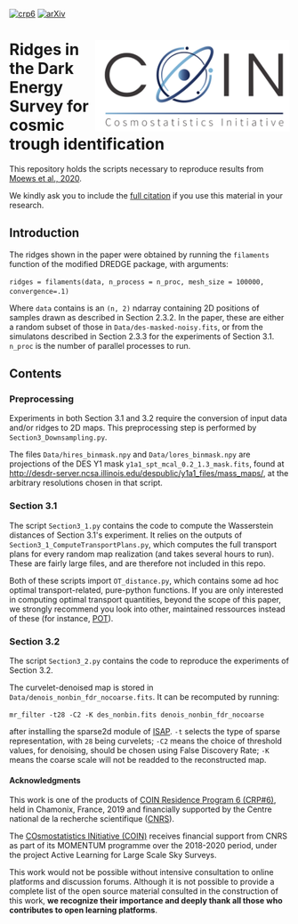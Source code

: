 [![crp6](https://img.shields.io/badge/CRP-%236-blue)](https://cosmostatistics-initiative.org/residence-programs/crp6/)
[![arXiv](https://img.shields.io/badge/arXiv-astro--ph%2F2005.08583-red)](https://arxiv.org/pdf/2005.08583.pdf) 

# <img align="right" src="images/COIN_logo_very_small.png" width="350"> Ridges in the Dark Energy Survey for cosmic trough identification

This repository holds the scripts necessary to reproduce results from [Moews et al., 2020](https://arxiv.org/abs/2005.08583).

We kindly ask you to include the [full citation](https://ui.adsabs.harvard.edu/abs/2020arXiv200508583M/exportcitation) if you use this material in your research.

## Introduction


The ridges shown in the paper were obtained by running the `filaments` function of the modified DREDGE package, with arguments:

```ridges = filaments(data, n_process = n_proc, mesh_size = 100000, convergence=.1)```

Where `data` contains is an `(n, 2)` ndarray containing 2D positions of samples drawn as described in Section 2.3.2. In the paper, these are either a random subset of those in `Data/des-masked-noisy.fits`, or from the simulatons described in Section 2.3.3 for the experiments of Section 3.1. `n_proc` is the number of parallel processes to run.

## Contents
### Preprocessing
Experiments in both Section 3.1 and 3.2 require the conversion of input data and/or ridges to 2D maps. This preprocessing step is performed by `Section3_Downsampling.py`.

The files `Data/hires_binmask.npy` and `Data/lores_binmask.npy` are projections of the DES Y1 mask `y1a1_spt_mcal_0.2_1.3_mask.fits`, found at <http://desdr-server.ncsa.illinois.edu/despublic/y1a1_files/mass_maps/>, at the arbitrary resolutions chosen in that script.

### Section 3.1
The script `Section3_1.py` contains the code to compute the Wasserstein distances of Section 3.1's experiment. It relies on the outputs of `Section3_1_ComputeTransportPlans.py`, which computes the full transport plans for every random map realization (and takes several hours to run). These are fairly large files, and are therefore not included in this repo.

Both of these scripts import `OT_distance.py`, which contains some ad hoc optimal transport-related, pure-python functions. If you are only interested in computing optimal transport quantities, beyond the scope of this paper, we strongly recommend you look into other, maintained ressources instead of these (for instance, [POT](https://github.com/rflamary/POT)).

### Section 3.2
The script `Section3_2.py` contains the code to reproduce the experiments of Section 3.2.

The curvelet-denoised map is stored in `Data/denois_nonbin_fdr_nocoarse.fits`. It can be recomputed by running:

```mr_filter -t28 -C2 -K des_nonbin.fits denois_nonbin_fdr_nocoarse```

after installing the sparse2d module of [ISAP](http://www.cosmostat.org/software/isap). `-t` selects the type of sparse representation, with `28` being curvelets; `-C2` means the choice of threshold values, for denoising, should be chosen using False Discovery Rate; `-K` means the coarse scale will not be readded to the reconstructed map.


#### Acknowledgments

This work is one of the products of [COIN Residence Program 6 (CRP#6)](https://cosmostatistics-initiative.org/residence-programs/crp6/), held in Chamonix, France, 2019 and financially supported by the Centre national de la recherche scientifique ([CNRS](http://www.cnrs.fr/)).

The [COsmostatistics INitiative (COIN)](https://cosmostatistics-initiative.org/) receives financial support from CNRS as part of its MOMENTUM programme over the 2018-2020 period, under the project Active Learning for Large Scale Sky Surveys.

This work would not be possible without intensive consultation to online platforms and discussion forums. Although it is not possible to provide a complete list of the open source material consulted in the construction of this work, **we recognize their importance and deeply thank all those who contributes to open learning platforms**.
